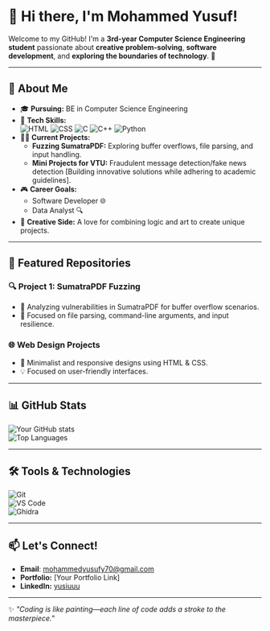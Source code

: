 # 👋 Hi there, I'm Mohammed Yusuf!

Welcome to my GitHub! I'm a **3rd-year Computer Science Engineering student** passionate about **creative problem-solving**, **software development**, and **exploring the boundaries of technology**. 🚀

---

## 🌟 About Me
- 🎓 **Pursuing:** BE in Computer Science Engineering  
- 🔧 **Tech Skills:**  
  ![HTML](https://images.app.goo.gl/uxKuCm1ZW1avJRkx9)
  ![CSS](https://images.app.goo.gl/iFu32fRQtZVMDZPd9)
  ![C](https://images.app.goo.gl/U2Fb1o1S4tPqjaBC9)
  ![C++](https://images.app.goo.gl/6uZTTS5W3EWbbtDy6)
  ![Python](https://images.app.goo.gl/D17EHbczJRoEZfRe9)
- 🧑‍🔬 **Current Projects:**
  - **Fuzzing SumatraPDF:** Exploring buffer overflows, file parsing, and input handling.
  - **Mini Projects for VTU:** Fraudulent message detection/fake news detection [Building innovative solutions while adhering to academic guidelines].
- 🎮 **Career Goals:**  
  - Software Developer 🌐  
  - Data Analyst 🔍
- 🎨 **Creative Side:** A love for combining logic and art to create unique projects.  

---

## 📂 Featured Repositories
### 🔍 **Project 1: SumatraPDF Fuzzing**
- 🧪 Analyzing vulnerabilities in SumatraPDF for buffer overflow scenarios.
- 🔎 Focused on file parsing, command-line arguments, and input resilience.

### 🌐 **Web Design Projects**
- 🎨 Minimalist and responsive designs using HTML & CSS.
- 💡 Focused on user-friendly interfaces.

---

## 📊 GitHub Stats
![Your GitHub stats](https://github-readme-stats.vercel.app/api?username=yusiuuu&show_icons=true&theme=radical)  
![Top Languages](https://github-readme-stats.vercel.app/api/top-langs/?username=yusiuuu&layout=compact&theme=radical&langs_count=5&hide=html,css)

---

## 🛠️ Tools & Technologies
![Git](https://img.shields.io/badge/Git-F05032?style=flat-square&logo=git&logoColor=white)  
![VS Code](https://img.shields.io/badge/VS%20Code-007ACC?style=flat-square&logo=visual-studio-code&logoColor=white)  
![Ghidra](https://img.shields.io/badge/Ghidra-FF9900?style=flat-square&logo=apache&logoColor=white)

---

## 📫 Let's Connect!
- **Email**: [mohammedyusufy70@gmail.com](mailto:mohammedyusufy70@gmail.com)
- **Portfolio:** [Your Portfolio Link]  
- **LinkedIn:** [yusiuuu](https://www.linkedin.com/in/mohammedyusufy70)

---

✨ _"Coding is like painting—each line of code adds a stroke to the masterpiece."_  
